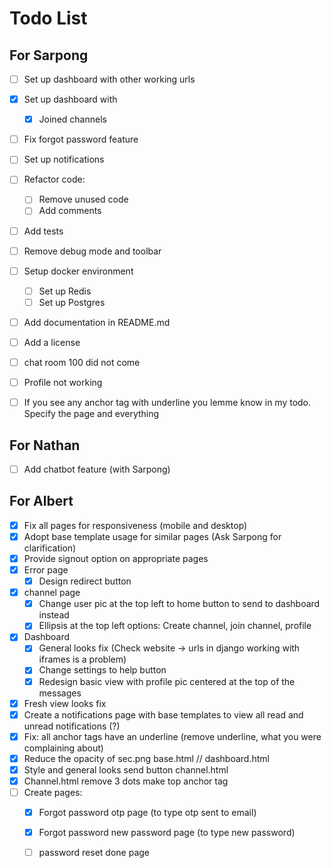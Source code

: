 # Todo List

## For Sarpong

- [ ] Set up dashboard with other working urls
- [x] Set up dashboard with
  - [x] Joined channels
- [ ] Fix forgot password feature
- [ ] Set up notifications
- [ ] Refactor code:
  - [ ] Remove unused code
  - [ ] Add comments
- [ ] Add tests
- [ ] Remove debug mode and toolbar
- [ ] Setup docker environment
  - [ ] Set up Redis
  - [ ] Set up Postgres
- [ ] Add documentation in README.md
- [ ] Add a license
- [ ] chat room 100 did not come
- [ ] Profile not working
- [ ] If you see any anchor tag with underline you lemme know in my todo. Specify the page and everything




## For Nathan

- [ ] Add chatbot feature (with Sarpong)



## For Albert

- [x] Fix all pages for responsiveness (mobile and desktop)
- [x] Adopt base template usage for similar pages (Ask Sarpong for clarification)
- [x] Provide signout option on appropriate pages
- [x] Error page
  - [x] Design redirect button
- [x] channel page
  - [x] Change user pic at the top left to home button to send to dashboard instead
  - [x] Ellipsis at the top left options: Create channel, join channel, profile
- [x] Dashboard
  - [x] General looks fix (Check website -> urls in django working with iframes is a problem)
  - [x] Change settings to help button
  - [x] Redesign basic view with profile pic centered at the top of the messages
- [x] Fresh view looks fix
- [x] Create a notifications page with base templates to view all read and unread notifications (?)
- [x] Fix: all anchor tags have an underline (remove underline, what you were complaining about)
- [x] Reduce the opacity of sec.png base.html // dashboard.html
- [x] Style and general looks send button channel.html
- [x] Channel.html remove 3 dots make top anchor tag
- [ ] Create pages:
  - [x] Forgot password otp page (to type otp sent to email)
  - [x] Forgot password new password page (to type new password)
  - [ ] password reset done page


<!-- side note: i renamed basic_view.html and css to dashboard. Hence the original dashboard html and css files have been deleted. Chech github old commits if you need them -->



<!-- Put an x in the square brackets when done -->
